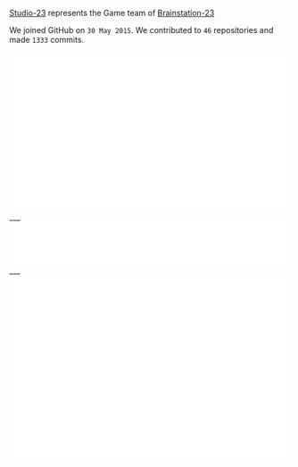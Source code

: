 [Studio-23](http://studio-23.xyz/)   represents the Game team of  [Brainstation-23](https://brainstation-23.com/) 

We joined GitHub on `30 May 2015`.
We contributed to `46` repositories and made `1333` commits.


<img src="https://github.com/Studio-23-xyz/.github/blob/main/.cache/base-pdf.svg">
___

<img src="https://github.com/Studio-23-xyz/.github/blob/main/.cache/languages-pdf.svg">
___

<img src="https://github.com/Studio-23-xyz/.github/blob/main/.cache/isocalendar.svg">



